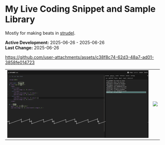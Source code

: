 # My Live Coding Snippet and Sample Library
Mostly for making beats in [strudel](https://strudel.cc/).

**Active Development:** 2025-06-26 - 2025-06-26<br>
**Last Change:** 2025-06-26<br>

https://github.com/user-attachments/assets/c38f8c74-62d3-48a7-ad01-3858fe014723

| | |
| :---: | :---: |
| ![](/Screenshots/1-Strudel-Repl.png) | ![](/Screenshots/.png) |
